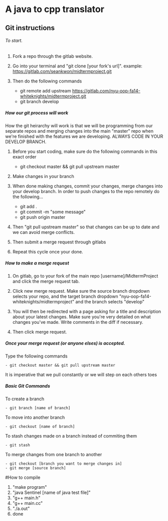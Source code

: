 # A java to cpp translator

## Git instructions

###### To start.

1. Fork a repo through the gitlab website.

2. Go into your terminal and "git clone [your fork's url]". example: https://gitlab.com/seankwon/midtermproject.git

3. Then do the following commands

    - git remote add upstream https://gitlab.com/nyu-oop-fa14-whiteknights/midtermproject.git
    - git branch develop

##### How our git process will work

How the git heirarchy will work is that we will be programming from our
separate repos and merging changes into the main "master" repo when we're
finished with the features we are developing. ALWAYS CODE IN YOUR DEVELOP
BRANCH.

1. Before you start coding, make sure do the following commands in this exact
   order

    - git checkout master && git pull upstream master

2. Make changes in your branch

3. When done making changes, commit your changes, merge changes into your
   develop branch. In order to push changes to the repo remotely do the
   following...
    
    - git add .
    - git commit -m "some message"
    - git push origin master
    

4. Then "git pull upstream master" so that changes can be up to date and we can avoid
   merge conflicts.

5. Then submit a merge request through gitlabs

6. Repeat this cycle once your done.

##### How to make a merge request

1. On gitlab, go to your fork of the main repo [username]/MidtermProject and click the merge request tab.

2. Click new merge request. Make sure the source branch dropdown selects your repo, and the target branch dropdown "nyu-oop-fa14-whiteknights/midtermproject" and the branch selects "develop" 

3. You will then be redirected with a page asking for a title and description about your latest changes. Make sure you're very detailed on what changes you've made. Write comments in the diff if necessary.

4. Then click merge request.

##### Once your merge request (or anyone elses) is accepted.

Type the following commands

    - git checkout master && git pull upstream master

It is imperative that we pull constantly or we will step on each others toes

##### Basic Git Commands

To create a branch

    - git branch [name of branch]
    
To move into another branch

    - git checkout [name of branch]

To stash changes made on a branch instead of commiting them

    - git stash

To merge changes from one branch to another

    - git checkout [branch you want to merge changes in]
    - git merge [source branch]


#How to compile

1. "make program"
2. "java Sentinel [name of java test file]"
3. "g++ main.h"
4. "g++ main.cc"
5. "./a.out"
3. done
